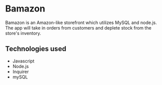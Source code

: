 # Bamazon
Bamazon is an Amazon-like storefront which utilizes MySQL and node.js. The app will take in orders from customers and deplete stock from the store's inventory.

<h2>Technologies used</h2>
  
<ul>
  <li>Javascript</li>
  <li>Node.js</li>
  <li>Inquirer</li>
  <li>mySQL</li>
  </ul>
